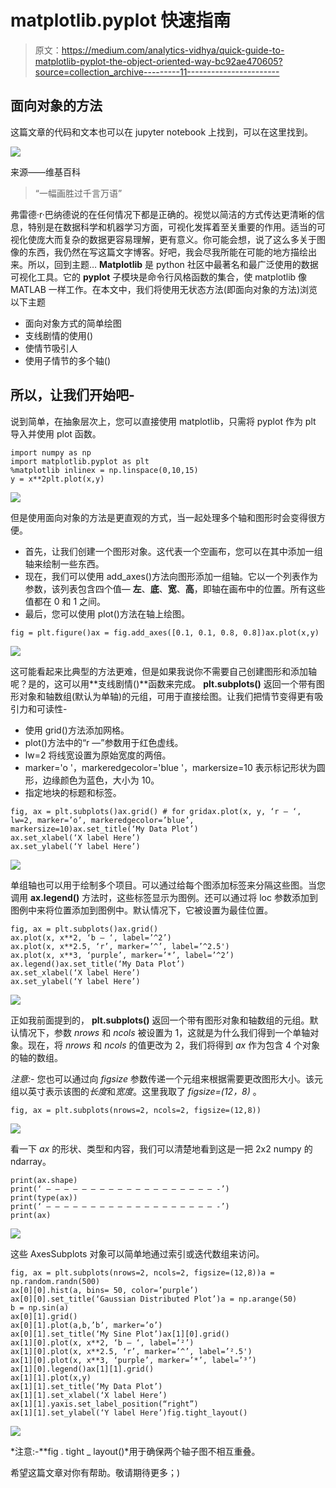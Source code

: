 # matplotlib.pyplot 快速指南

> 原文：<https://medium.com/analytics-vidhya/quick-guide-to-matplotlib-pyplot-the-object-oriented-way-bc92ae470605?source=collection_archive---------11----------------------->

## 面向对象的方法

这篇文章的代码和文本也可以在 jupyter notebook 上找到，可以在这里找到。

![](img/3e62934977288f4eb09574576c5d4a5d.png)

来源——维基百科

> “一幅画胜过千言万语”

弗雷德·r·巴纳德说的在任何情况下都是正确的。视觉以简洁的方式传达更清晰的信息，特别是在数据科学和机器学习方面，可视化发挥着至关重要的作用。适当的可视化使庞大而复杂的数据更容易理解，更有意义。你可能会想，说了这么多关于图像的东西，我仍然在写这篇文字博客。好吧，我会尽我所能在可能的地方描绘出来。所以，回到主题…
**Matplotlib** 是 python 社区中最著名和最广泛使用的数据可视化工具。它的 **pyplot** 子模块是命令行风格函数的集合，使 matplotlib 像 MATLAB 一样工作。在本文中，我们将使用无状态方法(即面向对象的方法)浏览以下主题

*   面向对象方式的简单绘图
*   支线剧情的使用()
*   使情节吸引人
*   使用子情节的多个轴()

## 所以，让我们开始吧-

说到简单，在抽象层次上，您可以直接使用 matplotlib，只需将 pyplot 作为 plt 导入并使用 plot 函数。

```
import numpy as np
import matplotlib.pyplot as plt
%matplotlib inlinex = np.linspace(0,10,15)
y = x**2plt.plot(x,y)
```

![](img/2696588a2a33a03b75245ab44b82a4fd.png)

但是使用面向对象的方法是更直观的方式，当一起处理多个轴和图形时会变得很方便。

*   首先，让我们创建一个图形对象。这代表一个空画布，您可以在其中添加一组轴来绘制一些东西。
*   现在，我们可以使用 add_axes()方法向图形添加一组轴。它以一个列表作为参数，该列表包含四个值— **左**、**底**、**宽**、**高**，即轴在画布中的位置。所有这些值都在 0 和 1 之间。
*   最后，您可以使用 plot()方法在轴上绘图。

```
fig = plt.figure()ax = fig.add_axes([0.1, 0.1, 0.8, 0.8])ax.plot(x,y)
```

![](img/2696588a2a33a03b75245ab44b82a4fd.png)

这可能看起来比典型的方法更难，但是如果我说你不需要自己创建图形和添加轴呢？是的，这可以用**支线剧情()**函数来完成。 **plt.subplots()** 返回一个带有图形对象和轴数组(默认为单轴)的元组，可用于直接绘图。让我们把情节变得更有吸引力和可读性-

*   使用 grid()方法添加网格。
*   plot()方法中的“r —”参数用于红色虚线。
*   lw=2 将线宽设置为原始宽度的两倍。
*   marker='o '，markeredgecolor='blue '，markersize=10 表示标记形状为圆形，边缘颜色为蓝色，大小为 10。
*   指定地块的标题和标签。

```
fig, ax = plt.subplots()ax.grid() # for gridax.plot(x, y, ‘r — ‘, lw=2, marker=’o’, markeredgecolor=’blue’, markersize=10)ax.set_title(‘My Data Plot’)
ax.set_xlabel(‘X label Here’)
ax.set_ylabel(‘Y label Here’)
```

![](img/14cb6a29e10254dad54c5cd81fa23a3b.png)

单组轴也可以用于绘制多个项目。可以通过给每个图添加标签来分隔这些图。当您调用 **ax.legend()** 方法时，这些标签显示为图例。还可以通过将 loc 参数添加到图例中来将位置添加到图例中。默认情况下，它被设置为最佳位置。

```
fig, ax = plt.subplots()ax.grid()
ax.plot(x, x**2, ‘b — ‘, label=’^2’)
ax.plot(x, x**2.5, ‘r’, marker=’^’, label=’^2.5')
ax.plot(x, x**3, ‘purple’, marker=’*’, label=’^2’)
ax.legend()ax.set_title(‘My Data Plot’)
ax.set_xlabel(‘X label Here’)
ax.set_ylabel(‘Y label Here’)
```

![](img/6e02d58651b53074384c806c3a88bbb0.png)

正如我前面提到的， **plt.subplots()** 返回一个带有图形对象和轴数组的元组。默认情况下，参数 *nrows* 和 *ncols* 被设置为 1，这就是为什么我们得到一个单轴对象。现在，将 *nrows* 和 *ncols* 的值更改为 2，我们将得到 *ax* 作为包含 4 个对象的轴的数组。

*注意:-* 您也可以通过向 *figsize* 参数传递一个元组来根据需要更改图形大小。该元组以英寸表示该图的*长度*和*宽度*。这里我取了 *figsize=(12，8)* 。

```
fig, ax = plt.subplots(nrows=2, ncols=2, figsize=(12,8))
```

![](img/1d94facc0282ca61a1d0d272379d3949.png)

看一下 *ax* 的形状、类型和内容，我们可以清楚地看到这是一把 2x2 numpy 的 ndarray。

```
print(ax.shape)
print(‘ — — — — — — — — — — — — — — — — — — — -’)
print(type(ax))
print(‘ — — — — — — — — — — — — — — — — — — — -’)
print(ax)
```

![](img/14286ded6bf406163013208143bb2099.png)

这些 AxesSubplots 对象可以简单地通过索引或迭代数组来访问。

```
fig, ax = plt.subplots(nrows=2, ncols=2, figsize=(12,8))a = np.random.randn(500)
ax[0][0].hist(a, bins= 50, color=’purple’)
ax[0][0].set_title(‘Gaussian Distributed Plot’)a = np.arange(50)
b = np.sin(a)
ax[0][1].grid()
ax[0][1].plot(a,b,’b’, marker=’o’)
ax[0][1].set_title(‘My Sine Plot’)ax[1][0].grid()
ax[1][0].plot(x, x**2, ‘b — ‘, label=’²’)
ax[1][0].plot(x, x**2.5, ‘r’, marker=’^’, label=’².5')
ax[1][0].plot(x, x**3, ‘purple’, marker=’*’, label=’³’)
ax[1][0].legend()ax[1][1].grid()
ax[1][1].plot(x,y)
ax[1][1].set_title(‘My Data Plot’)
ax[1][1].set_xlabel(‘X label Here’)
ax[1][1].yaxis.set_label_position(“right”)
ax[1][1].set_ylabel(‘Y label Here’)fig.tight_layout()
```

![](img/e53ec2c978eba24c6bf9bcaed40b10d6.png)

*注意:-**fig . tight _ layout()*用于确保两个轴子图不相互重叠。

希望这篇文章对你有帮助。敬请期待更多；)